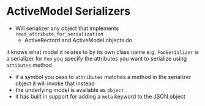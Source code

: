 # ActiveModel Serializers

- Will serializer any object that implements `read_attribute_for_serialization`
    - ActiveRectord and ActiveModel objects do

it knows what model it relates to by its own class name e.g. `FooSerializer` is
a serializer for `Foo` you specify the attributes you want to serialize using
`attibutes` method

- if a symbol you pass to `attributes` matches a method in the serializer object
  it will invoke that instead
- the underlying model is available as `object`
- it has built in support for adding a `meta` keyword to the JSON object

